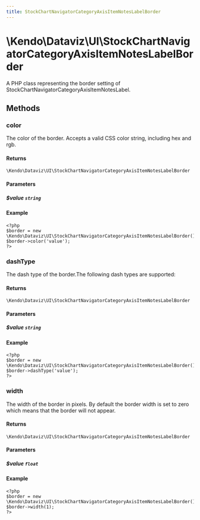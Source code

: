 ```yaml
---
title: StockChartNavigatorCategoryAxisItemNotesLabelBorder
---
```


# \Kendo\Dataviz\UI\StockChartNavigatorCategoryAxisItemNotesLabelBorder

A PHP class representing the border setting of StockChartNavigatorCategoryAxisItemNotesLabel.


## Methods

### color
The color of the border. Accepts a valid CSS color string, including hex and rgb.

#### Returns
`\Kendo\Dataviz\UI\StockChartNavigatorCategoryAxisItemNotesLabelBorder`

#### Parameters

##### $value `string`



#### Example 
    <?php
    $border = new \Kendo\Dataviz\UI\StockChartNavigatorCategoryAxisItemNotesLabelBorder();
    $border->color('value');
    ?>

### dashType
The dash type of the border.The following dash types are supported:

#### Returns
`\Kendo\Dataviz\UI\StockChartNavigatorCategoryAxisItemNotesLabelBorder`

#### Parameters

##### $value `string`



#### Example 
    <?php
    $border = new \Kendo\Dataviz\UI\StockChartNavigatorCategoryAxisItemNotesLabelBorder();
    $border->dashType('value');
    ?>

### width
The width of the border in pixels. By default the border width is set to zero which means that the border will not appear.

#### Returns
`\Kendo\Dataviz\UI\StockChartNavigatorCategoryAxisItemNotesLabelBorder`

#### Parameters

##### $value `float`



#### Example 
    <?php
    $border = new \Kendo\Dataviz\UI\StockChartNavigatorCategoryAxisItemNotesLabelBorder();
    $border->width(1);
    ?>

